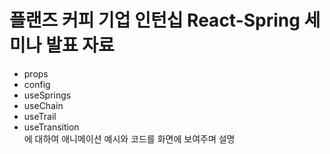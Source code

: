 # 플랜즈 커피 기업 인턴십 React-Spring 세미나 발표 자료

- props
- config
- useSprings
- useChain
- useTrail
- useTransition
  <br />
  에 대하여 애니메이션 예시와 코드를 화면에 보여주며 설명
